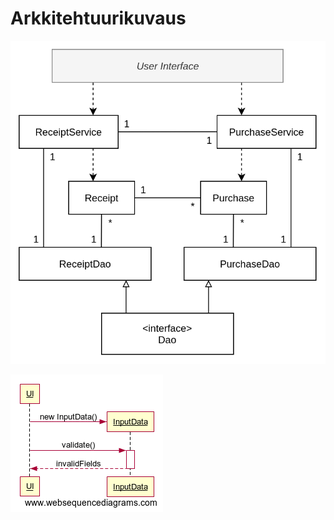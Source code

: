 # Arkkitehtuurikuvaus

![Diagram](./kuvat/frt-class-diagram.png)

![Diagram](./kuvat/sekvenssi_input-data.png)